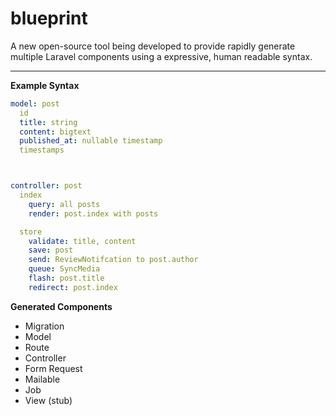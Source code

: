 # blueprint
A new open-source tool being developed to provide rapidly generate multiple Laravel components using a expressive, human readable syntax.

---

**Example Syntax**
```yaml
model: post
  id
  title: string
  content: bigtext
  published_at: nullable timestamp
  timestamps



controller: post
  index
    query: all posts
    render: post.index with posts

  store
    validate: title, content
    save: post
    send: ReviewNotifcation to post.author
    queue: SyncMedia
    flash: post.title
    redirect: post.index
```

**Generated Components**
- Migration
- Model
- Route
- Controller
- Form Request
- Mailable
- Job
- View (stub)

